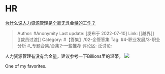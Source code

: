 # HR
[为什么说人力资源管理是个毫无含金量的工作？](https://www.zhihu.com/question/331983271/answer/2566790595)

> Author: #Anonymity
> Last update: [发布于 2022-07-10]
> Link: [[越界]] [[裁员过渡]]
> Category: #【答集】/02-企管答集
> Tag: #4-职业发展/3-职业分析 #_专题合集/合集2-一些推荐
> 评论区:
> 泛讨论:

人力资源管理有没有含金量，建议参考一下Billions里的温蒂。
![](https://picx.zhimg.com/50/v2-2915ffba0d674ef40b4255eba04ecbbd_720w.jpg?source=1940ef5c)

One of my favorites.
